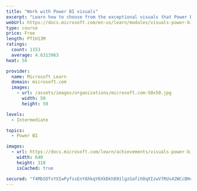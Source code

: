```yaml
---
title: "Work with Power BI visuals"
excerpt: "Learn how to choose from the exceptional visuals that Power BI makes available to you. Formatting visuals will direct the user’s attention to exactly where you want it, while helping to make the visual easier to read and interpret. You will also learn about how to use key performance indicators (KPIs)."
webUrl: https://docs.microsoft.com/en-us/learn/modules/visuals-power-bi/
type: course
price: Free
length: PT1H13M
ratings:
  count: 1153
  average: 4.6313963
heat: 56

provider:
  name: Microsoft Learn
  domain: microsoft.com
  images:
    - url: /assets/images/organizations/microsoft.com-50x50.jpg
      width: 50
      height: 50

levels:
  - Intermediate

topics:
  - Power BI

images:
  - url: https://docs.microsoft.com/learn/achievements/visuals-power-bi-social.png
    width: 640
    height: 318
    isCached: true

secured: "f4MbSDTxYXIwPyfssEnYAhkqY6XkDkh891lgzGafih0qXIzwV7RUs42WCcBHc/pHrCW/2iepQV3J8AAOh6mmPpGiUvBAC4LbPH+YW0i6a2oAe4Y+d2W2or7ivkaO/NzQikPXMVWdBZuXunPx33+i/HvFVV81NOEScVsQ4ZtqumfdXX7ZiFxrqveXnwY06bat1R+MNNugrOlsND4bIul6D9PFXK+3LuS8VAmCDg2kARl5U0YnnEO+AT/35kL8B0PAqWESyUNtR2vigRfgrHQtl0AUDcIFqFVZ2hpDQFgx2laRfy+5qWCzB72HGEf61vbUwo6bbUY5gJea0AUHG1D+CIxDmOjD8Us/RAmdWwrYOgQaR0Eb2Oty9T/97ra5JRcQVW8LtYgzu10hAQtxrw+GmgqaE9/6eYLkhV0w8sTNClQ=;mxom+TrajafTeA1YuMnaeg=="
---
```


